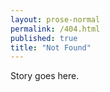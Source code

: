 ```yaml
---
layout: prose-normal
permalink: /404.html
published: true
title: "Not Found"
---
```


Story goes here.
